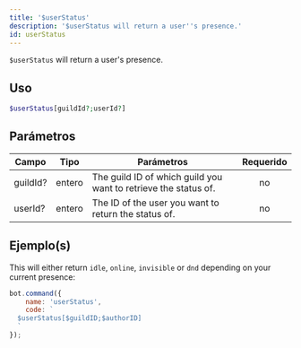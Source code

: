```yaml
---
title: '$userStatus'
description: '$userStatus will return a user''s presence.'
id: userStatus
---
```


`$userStatus` will return a user's presence.

## Uso

```php
$userStatus[guildId?;userId?]
```

## Parámetros

| Campo    | Tipo   | Parámetros                                                      | Requerido |
| -------- | ------ | --------------------------------------------------------------- |:---------:|
| guildId? | entero | The guild ID of which guild you want to retrieve the status of. |    no     |
| userId?  | entero | The ID of the user you want to return the status of.            |    no     |

## Ejemplo(s)

This will either return `idle`, `online`, `invisible` or `dnd` depending on your current presence:

```javascript
bot.command({
    name: 'userStatus',
    code: `
  $userStatus[$guildID;$authorID]
  `
});
```
